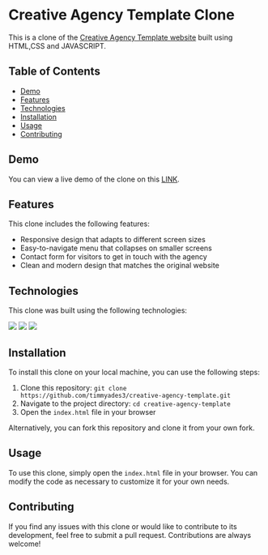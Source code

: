 # Creative Agency Template Clone

This is a clone of the [Creative Agency Template website](http://creative-agency-template-20151.webflow.io/) built using HTML,CSS and JAVASCRIPT.

## Table of Contents

- [Demo](#demo)
- [Features](#features)
- [Technologies](#technologies)
- [Installation](#installation)
- [Usage](#usage)
- [Contributing](#contributing)


## Demo

You can view a live demo of the clone on this [LINK](https://creative-agency-temp.vercel.app).

## Features

This clone includes the following features:

- Responsive design that adapts to different screen sizes
- Easy-to-navigate menu that collapses on smaller screens
- Contact form for visitors to get in touch with the agency
- Clean and modern design that matches the original website

## Technologies

This clone was built using the following technologies:

![](https://img.shields.io/badge/HTML5-E34F26?style=for-the-badge&logo=html5&logoColor=white)
![](https://img.shields.io/badge/CSS3-1572B6?style=for-the-badge&logo=css3&logoColor=white)
![](https://img.shields.io/badge/JavaScript-F7DF1E?style=for-the-badge&logo=javascript&logoColor=black)

## Installation

To install this clone on your local machine, you can use the following steps:

1. Clone this repository: `git clone https://github.com/timmyades3/creative-agency-template.git`
2. Navigate to the project directory: `cd creative-agency-template`
3. Open the `index.html` file in your browser

Alternatively, you can fork this repository and clone it from your own fork.

## Usage

To use this clone, simply open the `index.html` file in your browser. You can modify the code as necessary to customize it for your own needs.

## Contributing

If you find any issues with this clone or would like to contribute to its development, feel free to submit a pull request. Contributions are always welcome!


